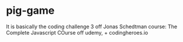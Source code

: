 # pig-game
It is basically the coding challenge 3 off Jonas Schedtman course: The Complete Javascript COurse off udemy, + codingheroes.io